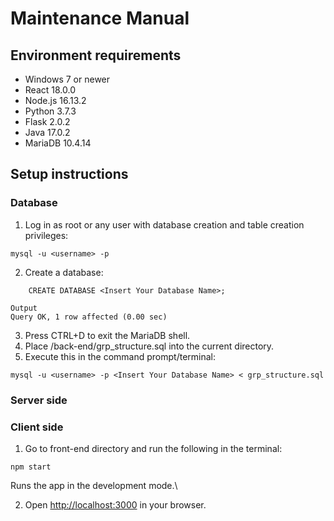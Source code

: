 # Maintenance Manual

## Environment requirements

- Windows 7 or newer 
- React 18.0.0 
- Node.js 16.13.2
- Python 3.7.3 
- Flask 2.0.2 
- Java 17.0.2 
- MariaDB 10.4.14

## Setup instructions 
### Database

1. Log in as root or any user with database creation and table creation privileges:

```
mysql -u <username> -p
```

2. Create a database:

```
    CREATE DATABASE <Insert Your Database Name>;
```
```
Output
Query OK, 1 row affected (0.00 sec)
```
3. Press CTRL+D to exit the MariaDB shell.
4. Place /back-end/grp_structure.sql into the current directory.
5. Execute this in the command prompt/terminal:

```
mysql -u <username> -p <Insert Your Database Name> < grp_structure.sql
```

### Server side




 


### Client side

1. Go to front-end directory and run the following in the terminal:

```
npm start
```
Runs the app in the development mode.\

2. Open [http://localhost:3000](http://localhost:3000) in your browser.
